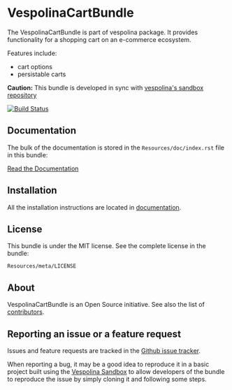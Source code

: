 VespolinaCartBundle
======================

The VespolinaCartBundle is part of vespolina package.
It provides functionality for a shopping cart on an e-commerce ecosystem.

Features include:

- cart options
- persistable carts


**Caution:** This bundle is developed in sync with [vespolina's sandbox repository](https://github.com/vespolina/vespolina_sandbox)

[![Build Status](https://secure.travis-ci.org/vespolina/VespolinaCartBundle.png)](http://travis-ci.org/vespolina/VespolinaCartBundle)

Documentation
-------------

The bulk of the documentation is stored in the `Resources/doc/index.rst`
file in this bundle:

[Read the Documentation](https://github.com/vespolina/VespolinaCartBundle/blob/master/Resources/doc/index.rst)

Installation
------------

All the installation instructions are located in [documentation](https://github.com/vespolina/VespolinaCartBundle/blob/master/Resources/doc/index.rst).

License
-------

This bundle is under the MIT license. See the complete license in the bundle:

    Resources/meta/LICENSE

About
-----

VespolinaCartBundle is an Open Source initiative.
See also the list of [contributors](https://github.com/vespolina/VespolinaCartBundle/contributors).

Reporting an issue or a feature request
---------------------------------------

Issues and feature requests are tracked in the [Github issue tracker](https://github.com/vespolina/VespolinaCartBundle/issues).

When reporting a bug, it may be a good idea to reproduce it in a basic project
built using the [Vespolina Sandbox](https://github.com/vespolina/vespolina_sandbox)
to allow developers of the bundle to reproduce the issue by simply cloning it
and following some steps.